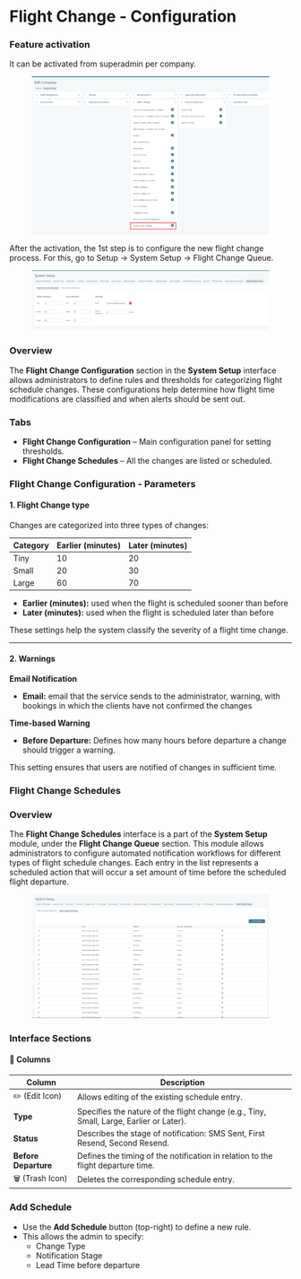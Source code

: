 # Flight Change - Configuration

### Feature activation

It can be activated from superadmin per company.

<figure><img src="../.gitbook/assets/image (1) (1) (1) (1) (1) (1) (1) (1) (1) (1) (1) (1) (1) (1) (1) (1) (1) (1) (1) (1) (1) (1) (1) (1) (1) (1) (1) (1) (1) (1).png" alt=""><figcaption></figcaption></figure>

After the activation, the 1st step is to configure the new flight change process. For this, go to Setup -> System Setup -> Flight Change Queue.&#x20;

<figure><img src="../.gitbook/assets/image (3) (1) (1) (1) (1) (1) (1) (1) (1) (1) (1) (1) (1) (1) (1) (1) (1).png" alt=""><figcaption></figcaption></figure>

### Overview

The **Flight Change Configuration** section in the **System Setup** interface allows administrators to define rules and thresholds for categorizing flight schedule changes. These configurations help determine how flight time modifications are classified and when alerts should be sent out.

### Tabs

* **Flight Change Configuration** – Main configuration panel for setting thresholds.
* **Flight Change Schedules** – All the changes are listed or scheduled.

### Flight Change Configuration - Parameters

#### 1. Flight Change type

Changes are categorized into three types of changes:

| Category | Earlier (minutes) | Later (minutes) |
| -------- | ----------------- | --------------- |
| Tiny     | 10                | 20              |
| Small    | 20                | 30              |
| Large    | 60                | 70              |

* **Earlier (minutes):** used when the flight is scheduled sooner than before
* **Later (minutes):** used when the flight is scheduled later than before

These settings help the system classify the severity of a flight time change.

***

#### 2. Warnings

**Email Notification**

* **Email:** email that the service sends to the administrator, warning, with bookings in which the clients have not confirmed the changes

**Time-based Warning**

* **Before Departure:** Defines how many hours before departure a change should trigger a warning.

This setting ensures that users are notified of changes in sufficient time.



### Flight  Change Schedules

### Overview

The **Flight Change Schedules** interface is a part of the **System Setup** module, under the **Flight Change Queue** section. This module allows administrators to configure automated notification workflows for different types of flight schedule changes. Each entry in the list represents a scheduled action that will occur a set amount of time before the scheduled flight departure.

<figure><img src="../.gitbook/assets/image (2) (1) (1) (1) (1) (1) (1) (1) (1) (1) (1) (1) (1) (1) (1) (1) (1) (1) (1) (1) (1) (1) (1).png" alt=""><figcaption></figcaption></figure>

### Interface Sections

#### 🔹 Columns

| Column               | Description                                                                             |
| -------------------- | --------------------------------------------------------------------------------------- |
| ✏️ (Edit Icon)       | Allows editing of the existing schedule entry.                                          |
| **Type**             | Specifies the nature of the flight change (e.g., Tiny, Small, Large, Earlier or Later). |
| **Status**           | Describes the stage of notification: SMS Sent, First Resend, Second Resend.             |
| **Before Departure** | Defines the timing of the notification in relation to the flight departure time.        |
| 🗑️ (Trash Icon)     | Deletes the corresponding schedule entry.                                               |

### Add Schedule

* Use the **Add Schedule** button (top-right) to define a new rule.
* This allows the admin to specify:
  * Change Type
  * Notification Stage
  * Lead Time before departure
